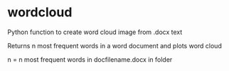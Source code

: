 # wordcloud
Python function to create word cloud image from .docx text

Returns n most frequent words in a word document and plots word cloud

n = n most frequent words in docfilename.docx in folder
